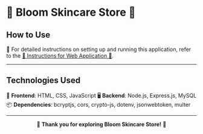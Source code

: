 # 🌸 **Bloom Skincare Store** 🌸

</div>

## **How to Use**
🔗 For detailed instructions on setting up and running this application, refer to the [🌸 Instructions for Web Application 🌸](https://github.com/thitiP11222/Project-Web-Phase2/blob/main/README.txt).

---

## **Technologies Used**
🎨 **Frontend**: HTML, CSS, JavaScript 
🖥️ **Backend**: Node.js, Express.js, MySQL  
📦 **Dependencies**: bcryptjs, cors, crypto-js, dotenv, jsonwebtoken, multer  

---

<div align="center">

🌸 **Thank you for exploring Bloom Skincare Store!** 🌸

</div>
